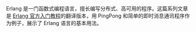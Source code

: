 Erlang 是一门函数式编程语言，擅长编写分布式、高可用的程序。这篇系列文章是 [Erlang 官方入门教程](https://www.erlang.org/doc/getting_started/intro.html)的翻译版本，用 PingPong 和简单的即时消息通讯程序作为例子，展示了 Erlang 语言的基本用法。
